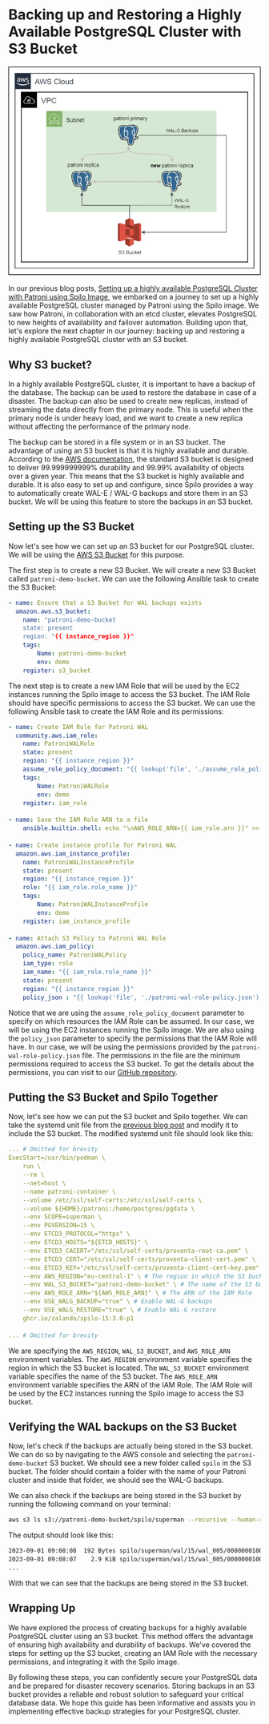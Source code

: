 # Backing up and Restoring a Highly Available PostgreSQL Cluster with S3 Bucket

![S3 Backup](s3-backup-restore.jpg)

In our previous blog posts, [Setting up a highly available PostgreSQL Cluster with Patroni using Spilo Image](./blog-Running_Spilo.md), we embarked on a journey to set up a highly available PostgreSQL cluster managed by Patroni using the Spilo image. We saw how Patroni, in collaboration with an etcd cluster, elevates PostgreSQL to new heights of availability and failover automation. Building upon that, let's explore the next chapter in our journey: backing up and restoring a highly available PostgreSQL cluster with an S3 bucket.

## Why S3 bucket?

In a highly available PostgreSQL cluster, it is important to have a backup of the database. The backup can be used to restore the database in case of a disaster. The backup can also be used to create new replicas, instead of streaming the data directly from the primary node. This is useful when the primary node is under heavy load, and we want to create a new replica without affecting the performance of the primary node.

The backup can be stored in a file system or in an S3 bucket. The advantage of using an S3 bucket is that it is highly available and durable. According to the [AWS documentation](https://aws.amazon.com/s3/storage-classes/?nc1=h_ls), the standard S3 bucket is designed to deliver 99.999999999% durability and 99.99% availability of objects over a given year. This means that the S3 bucket is highly available and durable. It is also easy to set up and configure, since Spilo provides a way to automatically create WAL-E / WAL-G backups and store them in an S3 bucket. We will be using this feature to store the backups in an S3 bucket.

## Setting up the S3 Bucket

Now let's see how we can set up an S3 bucket for our PostgreSQL cluster. We will be using the [AWS S3 Bucket](https://docs.aws.amazon.com/AmazonS3/latest/userguide/Welcome.html) for this purpose.

The first step is to create a new S3 Bucket. We will create a new S3 Bucket called `patroni-demo-bucket`. We can use the following Ansible task to create the S3 Bucket:

```yaml
- name: Ensure that a S3 Bucket for WAL backups exists
  amazon.aws.s3_bucket:
    name: "patroni-demo-bucket
    state: present
    region: "{{ instance_region }}"
    tags:
        Name: patroni-demo-bucket
        env: demo
    register: s3_bucket
```

The next step is to create a new IAM Role that will be used by the EC2 instances running the Spilo image to access the S3 bucket. The IAM Role should have specific permissions to access the S3 bucket. We can use the following Ansible task to create the IAM Role and its permissions:

```yaml
- name: Create IAM Role for Patroni WAL
  community.aws.iam_role:
    name: PatroniWALRole
    state: present
    region: "{{ instance_region }}"
    assume_role_policy_document: "{{ lookup('file', './assume_role_policy.json')|string }}"
    tags:
        Name: PatroniWALRole
        env: demo
    register: iam_role

- name: Save the IAM Role ARN to a file
    ansible.builtin.shell: echo "\nAWS_ROLE_ARN={{ iam_role.arn }}" >> ../tmp/patroni-env # Will be used by Spilo

- name: Create instance profile for Patroni WAL
  amazon.aws.iam_instance_profile:
    name: PatroniWALInstanceProfile
    state: present
    region: "{{ instance_region }}"
    role: "{{ iam_role.role_name }}"
    tags:
        Name: PatroniWALInstanceProfile
        env: demo
    register: iam_instance_profile

- name: Attach S3 Policy to Patroni WAL Role
  amazon.aws.iam_policy:
    policy_name: PatroniWALPolicy
    iam_type: role
    iam_name: "{{ iam_role.role_name }}"
    state: present
    region: "{{ instance_region }}"
    policy_json : "{{ lookup('file', './patroni-wal-role-policy.json')|string }}"
```

Notice that we are using the `assume_role_policy_document` parameter to specify on which resources the IAM Role can be assumed. In our case, we will be using the EC2 instances running the Spilo image. We are also using the `policy_json` parameter to specify the permissions that the IAM Role will have. In our case, we will be using the permissions provided by the `patroni-wal-role-policy.json` file. The permissions in the file are the minimum permissions required to access the S3 bucket. To get the details about the permissions, you can visit to our [GitHub repository](https://github.com/proventa/aws-postgresql-demo).

## Putting the S3 Bucket and Spilo Together

Now, let's see how we can put the S3 bucket and Spilo together. We can take the systemd unit file from the [previous blog post](./blog-Running_Spilo.md) and modify it to include the S3 bucket. The modified systemd unit file should look like this:

```yaml
... # Omitted for brevity
ExecStart=/usr/bin/podman \
    run \
    --rm \
    --net=host \
    --name patroni-container \
    --volume /etc/ssl/self-certs:/etc/ssl/self-certs \
    --volume ${HOME}/patroni:/home/postgres/pgdata \
    --env SCOPE=superman \
    --env PGVERSION=15 \
    --env ETCD3_PROTOCOL="https" \
    --env ETCD3_HOSTS="${ETCD_HOSTS}" \
    --env ETCD3_CACERT="/etc/ssl/self-certs/proventa-root-ca.pem" \
    --env ETCD3_CERT="/etc/ssl/self-certs/proventa-client-cert.pem" \
    --env ETCD3_KEY="/etc/ssl/self-certs/proventa-client-cert-key.pem" \
    --env AWS_REGION="eu-central-1" \ # The region in which the S3 bucket is located
    --env WAL_S3_BUCKET="patroni-demo-bucket" \ # The name of the S3 bucket
    --env AWS_ROLE_ARN="${AWS_ROLE_ARN}" \ # The ARN of the IAM Role
    --env USE_WALG_BACKUP="true" \ # Enable WAL-G backups
    --env USE_WALG_RESTORE="true" \ # Enable WAL-G restore
    ghcr.io/zalando/spilo-15:3.0-p1

... # Omitted for brevity
```

We are specifying the `AWS_REGION`, `WAL_S3_BUCKET`, and `AWS_ROLE_ARN` environment variables. The `AWS_REGION` environment variable specifies the region in which the S3 bucket is located. The `WAL_S3_BUCKET` environment variable specifies the name of the S3 bucket. The `AWS_ROLE_ARN` environment variable specifies the ARN of the IAM Role. The IAM Role will be used by the EC2 instances running the Spilo image to access the S3 bucket.

## Verifying the WAL backups on the S3 Bucket

Now, let's check if the backups are actually being stored in the S3 bucket. We can do so by navigating to the AWS console and selecting the `patroni-demo-bucket` S3 bucket. We should see a new folder called `spilo` in the S3 bucket. The folder should contain a folder with the name of your Patroni cluster and inside that folder, we should see the WAL-G backups. 

We can also check if the backups are being stored in the S3 bucket by running the following command on your terminal:

```bash
aws s3 ls s3://patroni-demo-bucket/spilo/superman --recursive --human-readable --summarize
```

The output should look like this:

```bash
2023-09-01 09:08:08  192 Bytes spilo/superman/wal/15/wal_005/000000010000000000000002.00000060.backup.lz4
2023-09-01 09:08:07    2.9 KiB spilo/superman/wal/15/wal_005/000000010000000000000002.lz4
...
```

With that we can see that the backups are being stored in the S3 bucket.



## Wrapping Up

We have explored the process of creating backups for a highly available PostgreSQL cluster using an S3 bucket. This method offers the advantage of ensuring high availability and durability of backups. We've covered the steps for setting up the S3 bucket, creating an IAM Role with the necessary permissions, and integrating it with the Spilo image.

By following these steps, you can confidently secure your PostgreSQL data and be prepared for disaster recovery scenarios. Storing backups in an S3 bucket provides a reliable and robust solution to safeguard your critical database data. We hope this guide has been informative and assists you in implementing effective backup strategies for your PostgreSQL cluster.
